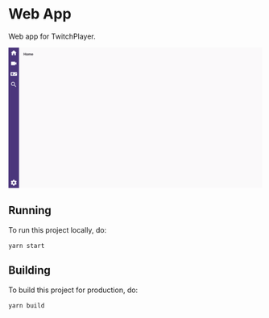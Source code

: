 # Web App

Web app for TwitchPlayer.

![Screenshot of web app](docs/screenshot.png)

## Running

To run this project locally, do:

```
yarn start
```

## Building

To build this project for production, do:

```
yarn build
```
